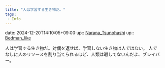 ```yaml
---
title: "人は学習する生き物だ。"
tags:
 - Info
---
```


date: 2024-12-20T14:10:05+09:00
up:: [Narana_Tsunohashi](../Bar/Novel/Nacaria/Narana_Tsunohashi.md)
up:: [Bedman_like](../Bar/Novel/Topics/Bedman_like.md)

人は学習する生き物だ。対偶を返せば、学習しない生き物は人ではない。
人でなしに人のリソースを割り当てられるほど、人類は暇してないんだよ、ブレイバー。